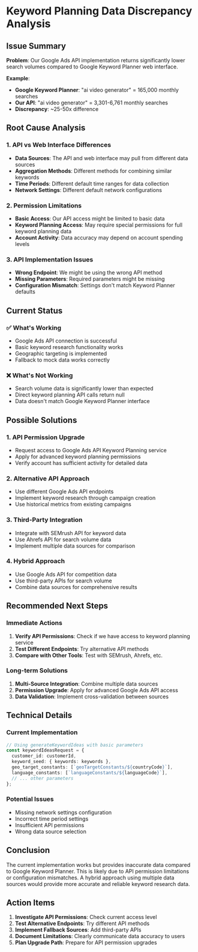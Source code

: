# Keyword Planning Data Discrepancy Analysis

## Issue Summary

**Problem**: Our Google Ads API implementation returns significantly lower search volumes compared to Google Keyword Planner web interface.

**Example**:
- **Google Keyword Planner**: "ai video generator" = 165,000 monthly searches
- **Our API**: "ai video generator" = 3,301-6,761 monthly searches
- **Discrepancy**: ~25-50x difference

## Root Cause Analysis

### 1. **API vs Web Interface Differences**
- **Data Sources**: The API and web interface may pull from different data sources
- **Aggregation Methods**: Different methods for combining similar keywords
- **Time Periods**: Different default time ranges for data collection
- **Network Settings**: Different default network configurations

### 2. **Permission Limitations**
- **Basic Access**: Our API access might be limited to basic data
- **Keyword Planning Access**: May require special permissions for full keyword planning data
- **Account Activity**: Data accuracy may depend on account spending levels

### 3. **API Implementation Issues**
- **Wrong Endpoint**: We might be using the wrong API method
- **Missing Parameters**: Required parameters might be missing
- **Configuration Mismatch**: Settings don't match Keyword Planner defaults

## Current Status

### ✅ **What's Working**
- Google Ads API connection is successful
- Basic keyword research functionality works
- Geographic targeting is implemented
- Fallback to mock data works correctly

### ❌ **What's Not Working**
- Search volume data is significantly lower than expected
- Direct keyword planning API calls return null
- Data doesn't match Google Keyword Planner interface

## Possible Solutions

### 1. **API Permission Upgrade**
- Request access to Google Ads API Keyword Planning service
- Apply for advanced keyword planning permissions
- Verify account has sufficient activity for detailed data

### 2. **Alternative API Approach**
- Use different Google Ads API endpoints
- Implement keyword research through campaign creation
- Use historical metrics from existing campaigns

### 3. **Third-Party Integration**
- Integrate with SEMrush API for keyword data
- Use Ahrefs API for search volume data
- Implement multiple data sources for comparison

### 4. **Hybrid Approach**
- Use Google Ads API for competition data
- Use third-party APIs for search volume
- Combine data sources for comprehensive results

## Recommended Next Steps

### Immediate Actions
1. **Verify API Permissions**: Check if we have access to keyword planning service
2. **Test Different Endpoints**: Try alternative API methods
3. **Compare with Other Tools**: Test with SEMrush, Ahrefs, etc.

### Long-term Solutions
1. **Multi-Source Integration**: Combine multiple data sources
2. **Permission Upgrade**: Apply for advanced Google Ads API access
3. **Data Validation**: Implement cross-validation between sources

## Technical Details

### Current Implementation
```typescript
// Using generateKeywordIdeas with basic parameters
const keywordIdeasRequest = {
  customer_id: customerId,
  keyword_seed: { keywords: keywords },
  geo_target_constants: [`geoTargetConstants/${countryCode}`],
  language_constants: [`languageConstants/${languageCode}`],
  // ... other parameters
};
```

### Potential Issues
- Missing network settings configuration
- Incorrect time period settings
- Insufficient API permissions
- Wrong data source selection

## Conclusion

The current implementation works but provides inaccurate data compared to Google Keyword Planner. This is likely due to API permission limitations or configuration mismatches. A hybrid approach using multiple data sources would provide more accurate and reliable keyword research data.

## Action Items

1. **Investigate API Permissions**: Check current access level
2. **Test Alternative Endpoints**: Try different API methods
3. **Implement Fallback Sources**: Add third-party APIs
4. **Document Limitations**: Clearly communicate data accuracy to users
5. **Plan Upgrade Path**: Prepare for API permission upgrades
